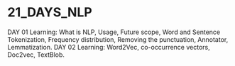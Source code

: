 # 21_DAYS_NLP
DAY 01 Learning: What is NLP, Usage, Future scope, Word and Sentence Tokenization, Frequency distribution, Removing the punctuation, Annotator, Lemmatization.
DAY 02 Learning: Word2Vec, co-occurrence vectors, Doc2vec, TextBlob.
